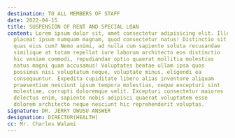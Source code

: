 ```yaml
---
destination: TO ALL MEMBERS OF STAFF
date: 2022-04-15
title: SUSPENSION OF RENT AND SPECIAL LOAN
content: Lorem ipsum dolor sit, amet consectetur adipisicing elit. Illo
  placeat ipsum numquam magnam, quod consectetur natus! Distinctio sit
  quas eius cum? Nemo animi, ad nulla cum sapiente soluta recusandae
  similique at totam repellat iure laborum architecto eos distinctio
  hic veniam commodi, repudiandae optio quaerat mollitia molestias
  natus magni quam accusamus! Voluptates beatae ullam ipsa quos
  possimus nisi voluptatum neque, voluptate minus, eligendi ea
  consequuntur. Expedita cupiditate libero alias inventore aliquam
  praesentium nesciunt ipsum tempora molestias, neque excepturi sint
  molestiae, corrupti doloremque velit. Excepturi consectetur maiores
  delectus enim, sapiente nobis adipisci quaerat voluptatem esse
  dolorem architecto neque nesciunt hic reprehenderit voluptas.
signature: DR. JERRY OWUSU ANSWER
designation: DIRECTOR(HEALTH)
cc: Mr. Charles Walami
---
```

